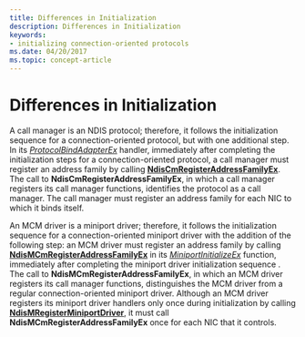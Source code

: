 ```yaml
---
title: Differences in Initialization
description: Differences in Initialization
keywords:
- initializing connection-oriented protocols
ms.date: 04/20/2017
ms.topic: concept-article
---
```


# Differences in Initialization





A call manager is an NDIS protocol; therefore, it follows the initialization sequence for a connection-oriented protocol, but with one additional step. In its [*ProtocolBindAdapterEx*](/windows-hardware/drivers/ddi/ndis/nc-ndis-protocol_bind_adapter_ex) handler, immediately after completing the initialization steps for a connection-oriented protocol, a call manager must register an address family by calling [**NdisCmRegisterAddressFamilyEx**](/windows-hardware/drivers/ddi/ndis/nf-ndis-ndiscmregisteraddressfamilyex). The call to **NdisCmRegisterAddressFamilyEx**, in which a call manager registers its call manager functions, identifies the protocol as a call manager. The call manager must register an address family for each NIC to which it binds itself.

An MCM driver is a miniport driver; therefore, it follows the initialization sequence for a connection-oriented miniport driver with the addition of the following step: an MCM driver must register an address family by calling [**NdisMCmRegisterAddressFamilyEx**](/windows-hardware/drivers/ddi/ndis/nf-ndis-ndismcmregisteraddressfamilyex) in its [*MiniportInitializeEx*](/windows-hardware/drivers/ddi/ndis/nc-ndis-miniport_initialize) function, immediately after completing the miniport driver initialization sequence . The call to **NdisMCmRegisterAddressFamilyEx**, in which an MCM driver registers its call manager functions, distinguishes the MCM driver from a regular connection-oriented miniport driver. Although an MCM driver registers its miniport driver handlers only once during initialization by calling [**NdisMRegisterMiniportDriver**](/windows-hardware/drivers/ddi/ndis/nf-ndis-ndismregisterminiportdriver), it must call **NdisMCmRegisterAddressFamilyEx** once for each NIC that it controls.

 

